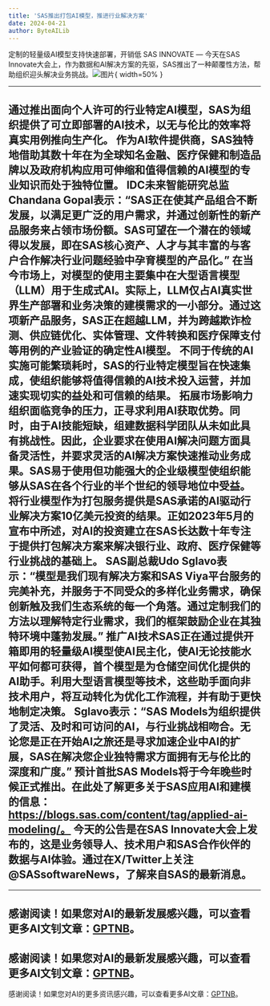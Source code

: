 ```yaml
---
title: 'SAS推出打包AI模型，推进行业解决方案'
date: 2024-04-21
author: ByteAILib
---
```


定制的轻量级AI模型支持快速部署，开销低
SAS INNOVATE — 今天在SAS Innovate大会上，作为数据和AI解决方案的先驱，SAS推出了一种颠覆性方法，帮助组织迎头解决业务挑战。![图片](https://ai-techpark.com/wp-content/uploads/2020/06/Buyer-Guide-500x281-1.jpg){ width=50% }

---
通过推出面向个人许可的行业特定AI模型，SAS为组织提供了可立即部署的AI技术，以无与伦比的效率将真实用例推向生产化。
作为AI软件提供商，SAS独特地借助其数十年在为全球知名金融、医疗保健和制造品牌以及政府机构应用可伸缩和值得信赖的AI模型的专业知识而处于独特位置。
IDC未来智能研究总监Chandana Gopal表示：“SAS正在使其产品组合不断发展，以满足更广泛的用户需求，并通过创新性的新产品服务来占领市场份额。SAS可望在一个潜在的领域得以发展，即在SAS核心资产、人才与其丰富的与客户合作解决行业问题经验中孕育模型的产品化。”
在当今市场上，对模型的使用主要集中在大型语言模型（LLM）用于生成式AI。实际上，LLM仅占AI真实世界生产部署和业务决策的建模需求的一小部分。通过这项新产品服务，SAS正在超越LLM，并为跨越欺诈检测、供应链优化、实体管理、文件转换和医疗保障支付等用例的产业验证的确定性AI模型。
不同于传统的AI实施可能繁琐耗时，SAS的行业特定模型旨在快速集成，使组织能够将值得信赖的AI技术投入运营，并加速实现切实的益处和可信赖的结果。
拓展市场影响力组织面临竞争的压力，正寻求利用AI获取优势。同时，由于AI技能短缺，组建数据科学团队从未如此具有挑战性。因此，企业要求在使用AI解决问题方面具备灵活性，并要求灵活的AI解决方案快速推动业务成果。SAS易于使用但功能强大的企业级模型使组织能够从SAS在各个行业的半个世纪的领导地位中受益。
将行业模型作为打包服务提供是SAS承诺的AI驱动行业解决方案10亿美元投资的结果。正如2023年5月的宣布中所述，对AI的投资建立在SAS长达数十年专注于提供打包解决方案来解决银行业、政府、医疗保健等行业挑战的基础上。
SAS副总裁Udo Sglavo表示：“模型是我们现有解决方案和SAS Viya平台服务的完美补充，并服务于不同受众的多样化业务需求，确保创新触及我们生态系统的每一个角落。通过定制我们的方法以理解特定行业需求，我们的框架鼓励企业在其独特环境中蓬勃发展。”
推广AI技术SAS正在通过提供开箱即用的轻量级AI模型使AI民主化，使AI无论技能水平如何都可获得，首个模型是为仓储空间优化提供的AI助手。利用大型语言模型等技术，这些助手面向非技术用户，将互动转化为优化工作流程，并有助于更快地制定决策。
Sglavo表示：“SAS Models为组织提供了灵活、及时和可访问的AI，与行业挑战相吻合。无论您是正在开始AI之旅还是寻求加速企业中AI的扩展，SAS在解决您企业独特需求方面拥有无与伦比的深度和广度。”
预计首批SAS Models将于今年晚些时候正式推出。在此处了解更多关于SAS应用AI和建模的信息：https://blogs.sas.com/content/tag/applied-ai-modeling/。
今天的公告是在SAS Innovate大会上发布的，这是业务领导人、技术用户和SAS合作伙伴的数据与AI体验。通过在X/Twitter上关注@SASsoftwareNews，了解来自SAS的最新消息。
---

---
感谢阅读！如果您对AI的最新发展感兴趣，可以查看更多AI文钊文章：[GPTNB](https://gptnb.com)。
---
感谢阅读！如果您对AI的最新发展感兴趣，可以查看更多AI文钊文章：[GPTNB](https://gptnb.com)。
---
感谢阅读！如果您对AI的更多资讯感兴趣，可以查看更多AI文章：[GPTNB](https://gptnb.com)。
